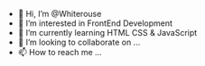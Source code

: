 - 👋 Hi, I’m @Whiterouse
- 👀 I’m interested in FrontEnd Development
- 🌱 I’m currently learning HTML CSS & JavaScript
- 💞️ I’m looking to collaborate on ...
- 📫 How to reach me ...

<!---
Whiterouse/Whiterouse is a ✨ special ✨ repository because its `README.md` (this file) appears on your GitHub profile.
You can click the Preview link to take a look at your changes.
--->
